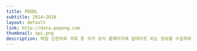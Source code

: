 ```yaml
---
title: POODL
subtitle: 2014~2018
layout: default
link: http://data.popong.com
thumbnail: api.png
description: 매일 선관위와 국회 등 국가 공식 홈페이지에 업데이트 되는 정보를 수집하여 API와 batch data의 형태로 제공합니다.
---
```

